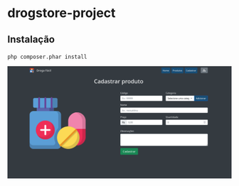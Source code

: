 # drogstore-project


## Instalação
`php composer.phar install`

<img src="public/assets/drugstore.png">